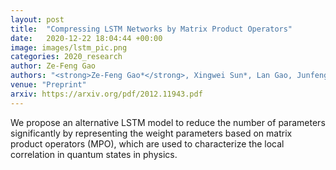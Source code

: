 ```yaml
---
layout: post
title:  "Compressing LSTM Networks by Matrix Product Operators"
date:   2020-12-22 18:04:44 +00:00
image: images/lstm_pic.png
categories: 2020_research
author: Ze-Feng Gao
authors: "<strong>Ze-Feng Gao*</strong>, Xingwei Sun*, Lan Gao, Junfeng Li, Zhong-Yi Lu"
venue: "Preprint"
arxiv: https://arxiv.org/pdf/2012.11943.pdf
---
```

We propose an alternative LSTM model to reduce the number of parameters significantly by representing the weight parameters based on matrix product operators (MPO), which are used to characterize the local correlation in quantum states in physics.